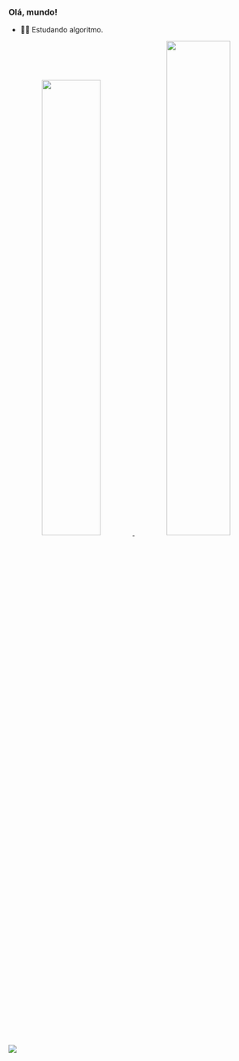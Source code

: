 ### Olá, mundo!

- 👨‍💻 Estudando algoritmo.

<div align="center">
  <a href="https://github.com/devmatheus1">
  <img width="48%" src="https://github-readme-stats.vercel.app/api?username=devmatheus1&show_icons=true&theme=dark&include_all_commits=true&count_private=true"/>
  <img width="50%" src="https://github-readme-stats.vercel.app/api/top-langs/?username=devmatheus1&layout=compact&langs_count=7&theme=dark"/>
</div>
 
  ##
 
<div> 
  <a href = "mailto:matheuss.oliveira@outlook.com.br"><img src= "https://img.shields.io/badge/Microsoft_Outlook-0078D4?style=for-the-badge&logo=microsoft-outlook&logoColor=white" target="_blank"></a>
 
</div>
  
